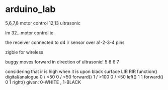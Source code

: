 # arduino_lab
5,6,7,8   motor control
12,13  ultrasonic

lm 32...motor control ic

the receiver connected to d4
ir sensor over a1-2-3-4 pins

zigbie for wireless

buggy moves forward in direction of ultrasonic!
5   8
6   7


considering that ir is high when it is upon black surface
LIR                    RIR                 function()
digital/analogue
0 / <50                      0 / <50                  forward()
1 / >100                     0 / <50                  left()
1                      1                   forward()
0                      1                   right()
given: 0-WHITE , 1-BLACK

